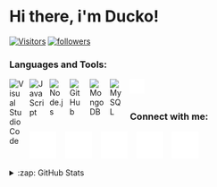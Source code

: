 # Hi there, i'm Ducko!

[![Visitors](https://komarev.com/ghpvc/?username=DuckoDas&color=037F50&style=for-the-badge)](https://github.com/DuckoDas)
[![followers](https://img.shields.io/github/followers/DuckoDas?color=037F50&style=for-the-badge)](https://github.com/DuckoDas)

### Languages and Tools:
<img align="left" alt="Visual Studio Code" width="26px" src="https://cdn.jsdelivr.net/gh/devicons/devicon/icons/vscode/vscode-original.svg" style="padding-right:10px;" />
<img align="left" alt="JavaScript" width="26px" src="https://cdn.jsdelivr.net/gh/devicons/devicon/icons/javascript/javascript-original.svg" style="padding-right:10px;" />
<img align="left" alt="Node.js" width="26px" src="https://cdn.jsdelivr.net/gh/devicons/devicon/icons/nodejs/nodejs-original.svg" style="padding-right:10px;" />
<img align="left" alt="GitHub" width="26px" src="https://user-images.githubusercontent.com/3369400/139447912-e0f43f33-6d9f-45f8-be46-2df5bbc91289.png" style="padding-right:10px;" />
<img align="left" alt="MongoDB" width="26px" src="https://cdn.jsdelivr.net/gh/devicons/devicon/icons/mongodb/mongodb-original.svg" style="padding-right:10px;" />
<img align="left" alt="MySQL" width="26px" src="https://cdn.jsdelivr.net/gh/devicons/devicon/icons/mysql/mysql-original.svg" style="padding-right:10px;"/>
<img align="left" alt="Terminal" width="26px" src="./img/terminal-dark.svg" />
<br />
<br />

### Connect with me:

[![website](./img/globe-dark.svg)](https://codestackr.com#gh-dark-mode-only)
&nbsp;&nbsp;
[![website](./img/youtube-dark.svg)](https://www.youtube.com/channel/UCLcASWvEt3dFB8mydvPdSAg#gh-dark-mode-only)
&nbsp;&nbsp;
[![website](./img/twitter-dark.svg)](SOON)
&nbsp;&nbsp;
[![website](./img/linkedin-dark.svg)](https://linkedin.com/in/codeSTACKr#gh-dark-mode-only)
&nbsp;&nbsp;
[![website](./img/instagram-dark.svg)](https://instagram.com/codeSTACKr#gh-dark-mode-only)

<details>
  <summary>:zap: GitHub Stats</summary>

  <img align="left" alt="codeSTACKr's GitHub Stats" src="https://github-readme-stats.vercel.app/api?username=DuckoDas&show_icons=true&hide_border=false&title_color=ff652f&icon_color=FFE400&bg_color=09131B&text_color=ffffff&border_color=0c1a25" />

</details>

